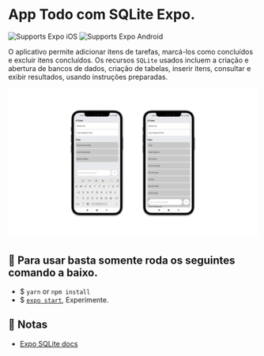 # App Todo com SQLite Expo.

<p>
  <!-- iOS -->
  <img alt="Supports Expo iOS" longdesc="Supports Expo iOS" src="https://img.shields.io/badge/iOS-4630EB.svg?style=flat-square&logo=APPLE&labelColor=999999&logoColor=fff" />
  <!-- Android -->
  <img alt="Supports Expo Android" longdesc="Supports Expo Android" src="https://img.shields.io/badge/Android-4630EB.svg?style=flat-square&logo=ANDROID&labelColor=A4C639&logoColor=fff" />
</p>

O aplicativo permite adicionar itens de tarefas, marcá-los como concluídos e excluir itens concluídos. 
Os recursos `SQLite` usados ​​incluem a criação e abertura de bancos de dados, criação de tabelas, 
inserir itens, consultar e exibir resultados, usando instruções preparadas.

![Simulator Example](https://raw.githubusercontent.com/victorborges97/victorborges97.github.io/master/src/assets/projets/APPTODO.png)

## 🚀 Para usar basta somente roda os seguintes comando a baixo.

- $ `yarn` or `npm install`
- $ [`expo start`](https://docs.expo.io/versions/latest/workflow/expo-cli/), Experimente.

## 📝 Notas

- [Expo SQLite docs](https://docs.expo.io/versions/latest/sdk/sqlite/)
